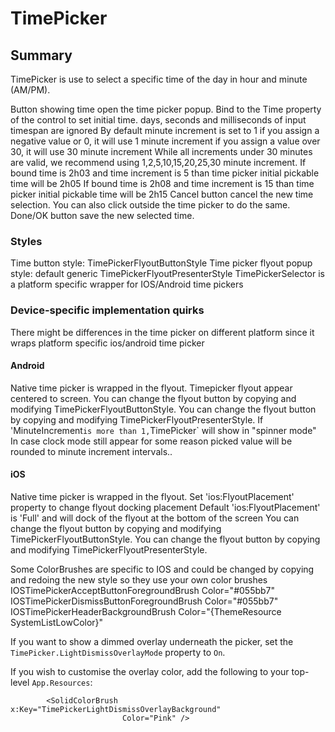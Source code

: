# TimePicker

## Summary

TimePicker is use to select a specific time of the day in hour and minute (AM/PM).

Button showing time open the time picker popup. 
Bind to the Time property of the control to set initial time.
days, seconds and milliseconds of input timespan are ignored
By default minute increment is set to 1
if you assign a negative value or 0, it will use 1 minute increment
if you assign a value over 30, it will use 30 minute increment
While all increments under 30 minutes are valid, we recommend using 1,2,5,10,15,20,25,30 minute increment.
If bound time is 2h03 and time increment is 5 than time picker initial pickable time will be 2h05 
If bound time is 2h08 and time increment is 15 than time picker initial pickable time will be 2h15 
Cancel button cancel the new time selection. You can also click outside the time picker to do the same.
Done/OK button save the new selected time. 

### Styles
Time button style: TimePickerFlyoutButtonStyle
Time picker flyout popup style: default generic TimePickerFlyoutPresenterStyle
TimePickerSelector is a platform specific wrapper for IOS/Android time pickers

### Device-specific implementation quirks

There might be differences in the time picker on different platform since it wraps platform specific ios/android time picker

#### Android

Native time picker is wrapped in the flyout.
Timepicker flyout appear centered to screen.
You can change the flyout button by copying and modifying TimePickerFlyoutButtonStyle.
You can change the flyout button by copying and modifying TimePickerFlyoutPresenterStyle.
If 'MinuteIncrement` is more than 1, `TimePicker` will show in "spinner mode"
In case clock mode still appear for some reason picked value will be rounded to minute increment intervals..

#### iOS
Native time picker is wrapped in the flyout.
Set 'ios:FlyoutPlacement' property to change flyout docking placement
Default 'ios:FlyoutPlacement' is 'Full' and will dock of the flyout at the bottom of the screen
You can change the flyout button by copying and modifying TimePickerFlyoutButtonStyle.
You can change the flyout button by copying and modifying TimePickerFlyoutPresenterStyle.

Some ColorBrushes are specific to IOS and could be changed by copying and redoing the new style so they use your own color brushes  
 IOSTimePickerAcceptButtonForegroundBrush  Color="#055bb7"
 IOSTimePickerDismissButtonForegroundBrush  Color="#055bb7"
 IOSTimePickerHeaderBackgroundBrush  Color="{ThemeResource SystemListLowColor}" 

If you want to show a dimmed overlay underneath the picker, set the `TimePicker.LightDismissOverlayMode` property to `On`.

If you wish to customise the overlay color, add the following to your top-level `App.Resources`:
```xaml
		<SolidColorBrush x:Key="TimePickerLightDismissOverlayBackground"
						 Color="Pink" />
```
